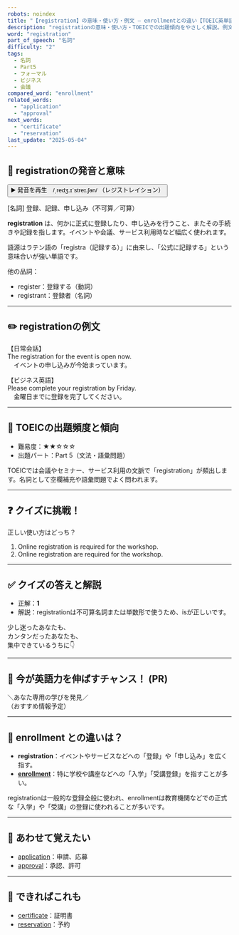 ```yaml
---
robots: noindex
title: "【registration】の意味・使い方・例文 ― enrollmentとの違い【TOEIC英単語】"
description: "registrationの意味・使い方・TOEICでの出題傾向をやさしく解説。例文・クイズ付きでenrollmentとの違いもわかりやすく学べます。"
word: "registration"
part_of_speech: "名詞"
difficulty: "2"
tags:
  - 名詞
  - Part5
  - フォーマル
  - ビジネス
  - 会議
compared_word: "enrollment"
related_words:
  - "application"
  - "approval"
next_words:
  - "certificate"
  - "reservation"
last_update: "2025-05-04"
---
```


## 🔰 registrationの発音と意味

<button class="play-audio" onclick="playTTS('registration')">
  <span class="play-audio-main">
    ▶️ 発音を再生　/ˌredʒ.ɪˈstreɪ.ʃən/
  </span>
  <span class="play-audio-sub">
    （レジストレイション）
  </span>
</button>

[名詞] 登録、記録、申し込み（不可算／可算）

**registration** は、何かに正式に登録したり、申し込みを行うこと、またその手続きや記録を指します。イベントや会議、サービス利用時など幅広く使われます。

語源はラテン語の「registra（記録する）」に由来し、「公式に記録する」という意味合いが強い単語です。

他の品詞：  
- register：登録する（動詞）
- registrant：登録者（名詞）

---

## ✏️ registrationの例文

【日常会話】  
The registration for the event is open now.  
　イベントの申し込みが今始まっています。

【ビジネス英語】  
Please complete your registration by Friday.  
　金曜日までに登録を完了してください。

---

## 🎯 TOEICの出題頻度と傾向

- 難易度：★★☆☆☆
- 出題パート：Part 5（文法・語彙問題）

TOEICでは会議やセミナー、サービス利用の文脈で「registration」が頻出します。名詞として空欄補充や語彙問題でよく問われます。

---

## ❓ クイズに挑戦！

正しい使い方はどっち？

1. Online registration is required for the workshop.  
2. Online registration are required for the workshop.

---

## ✅ クイズの答えと解説

- 正解：**1**
- 解説：registrationは不可算名詞または単数形で使うため、isが正しいです。

少し迷ったあなたも、  
カンタンだったあなたも、  
集中できているうちに👇️

---

## 🚀 今が英語力を伸ばすチャンス！ (PR)

<div class="info-center">
＼あなた専用の学びを発見／<br>  
（おすすめ情報予定）
</div>

---

## 🤔  enrollment との違いは？

- **registration**：イベントやサービスなどへの「登録」や「申し込み」を広く指す。
- **[enrollment](/enrollment)**：特に学校や講座などへの「入学」「受講登録」を指すことが多い。

registrationは一般的な登録全般に使われ、enrollmentは教育機関などでの正式な「入学」や「受講」の登録に使われることが多いです。

---

## 🧩 あわせて覚えたい

- [application](/application)：申請、応募
- [approval](/approval)：承認、許可

---

## 📖 できればこれも

- [certificate](/certificate)：証明書
- [reservation](/reservation)：予約

<!-- cvid: aid38_bid22 -->
